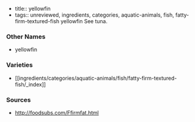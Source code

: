 - title:: yellowfin
- tags:: unreviewed, ingredients, categories, aquatic-animals, fish, fatty-firm-textured-fish
yellowfin See tuna.

### Other Names

* yellowfin

### Varieties

* [[ingredients/categories/aquatic-animals/fish/fatty-firm-textured-fish/_index]]

### Sources
* http://foodsubs.com/Ffirmfat.html
